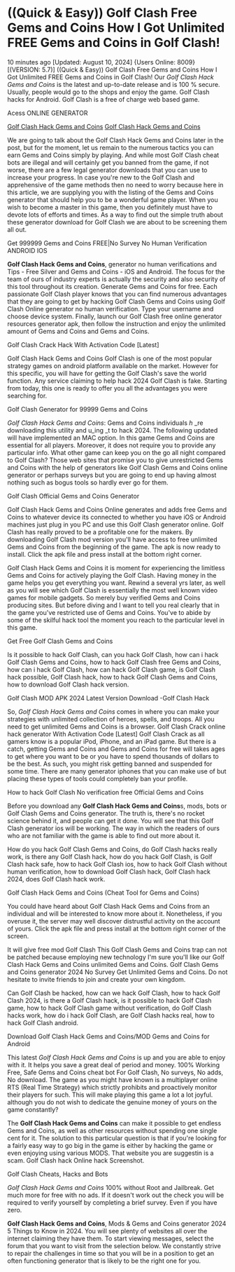 # ((Quick & Easy)) Golf Clash Free Gems and Coins How I Got Unlimited FREE Gems and Coins in Golf Clash!

10 minutes ago [Updated: August 10, 2024] {Users Online: 8009} [(VERSION: 5.7)] ((Quick & Easy)) Golf Clash Free Gems and Coins How I Got Unlimited FREE Gems and Coins in Golf Clash!  Our *Golf Clash Hack Gems and Coins* is the latest and up-to-date release and is 100 % secure. Usually, people would go to the shops and enjoy the game. Golf Clash hacks for Android. Golf Clash is a free of charge web based game.

Acess ONLINE GENERATOR

[Golf Clash Hack Gems and Coins](http://dldget.xyz/fftdqkm)
[Golf Clash Hack Gems and Coins](http://dldget.xyz/fftdqkm)

We are going to talk about the Golf Clash Hack Gems and Coins later in the post, but for the moment, let us remain to the numerous tactics you can earn Gems and Coins simply by playing. And while most Golf Clash cheat bots are illegal and will certainly get you banned from the game, if not worse, there are a few legal generator downloads that you can use to increase your progress. In case you're new to the Golf Clash and apprehensive of the game methods then no need to worry because here in this article, we are supplying you with the listing of the Gems and Coins generator that should help you to be a wonderful game player. When you wish to become a master in this game, then you definitely must have to devote lots of efforts and times. As a way to find out the simple truth about these generator download for Golf Clash we are about to be screening them all out. 

Get 999999 Gems and Coins FREE|No Survey No Human Verification ANDROID IOS

**Golf Clash Hack Gems and Coins**, generator no human verifications and Tips - Free Silver and Gems and Coins - iOS and Android. The focus for the team of ours of industry experts is actually the security and also security of this tool throughout its creation. Generate Gems and Coins for free. Each passionate Golf Clash player knows that you can find numerous advantages that they are going to get by hacking Golf Clash Gems and Coins using Golf Clash Online generator no human verification. Type your username and choose device system. Finally, launch our Golf Clash free online generator resources generator apk, then follow the instruction and enjoy the unlimited amount of Gems and Coins and Gems and Coins.

Golf Clash Crack Hack With Activation Code [Latest]

Golf Clash Hack Gems and Coins Golf Clash is one of the most popular strategy games on android platform available on the market. However for this specific, you will have for getting the Golf Clash's save the world function. Any service claiming to help hack 2024 Golf Clash is fake. Starting from today, this one is ready to offer you all the advantages you were searching for.

Golf Clash Generator for 99999 Gems and Coins

*Golf Clash Hack Gems and Coins*: Gems and Coins  individuals _h_ _re downloading this utility and u_ing _t to hack 2024. The following updated will have implemented an MAC option. In this game Gems and Coins are essential for all players. Moreover, it does not require you to provide any particular info. What other game can keep you on the go all night compared to Golf Clash? Those web sites that promise you to give unrestricted Gems and Coins with the help of generators like Golf Clash Gems and Coins online generator or perhaps surveys but you are going to end up having almost nothing such as bogus tools so hardly ever go for them. 

Golf Clash Official Gems and Coins Generator

Golf Clash Hack Gems and Coins Online generates and adds free Gems and Coins to whatever device its connected to whether you have iOS or Android machines just plug in you PC and use this Golf Clash generator online. Golf Clash has really proved to be a profitable one for the makers. By downloading Golf Clash mod version you'll have access to free unlimited Gems and Coins from the beginning of the game. The apk is now ready to install. Click the apk file and press install at the bottom right corner.

Golf Clash Hack Gems and Coins it is moment for experiencing the limitless Gems and Coins for actively playing the Golf Clash. Having money in the game helps you get everything you want. Rewind a several yrs later, as well as you will see which Golf Clash is essentially the most well known video games for mobile gadgets. So merely buy verified Gems and Coins producing sites. But before diving and I want to tell you real clearly that in the game you've restricted use of Gems and Coins. You've to abide by some of the skilful hack tool the moment you reach to the particular level in this game.

Get Free Golf Clash Gems and Coins

Is it possible to hack Golf Clash, can you hack Golf Clash, how can i hack Golf Clash Gems and Coins, how to hack Golf Clash free Gems and Coins, how can i hack Golf Clash, how can hack Golf Clash game, is Golf Clash hack possible, Golf Clash hack, how to hack Golf Clash Gems and Coins, how to download Golf Clash hack version.

Golf Clash MOD APK 2024 Latest Version Download -Golf Clash Hack

So, *Golf Clash Hack Gems and Coins* comes in where you can make your strategies with unlimited collection of heroes, spells, and troops. All you need to get unlimited Gems and Coins is a browser. Golf Clash Crack online hack generator With Activation Code [Latest] Golf Clash Crack as all gamers know is a popular iPod, iPhone, and an iPad game. But there is a catch, getting Gems and Coins and Gems and Coins for free will takes ages to get where you want to be or you have to spend thousands of dollars to be the best. As such, you might risk getting banned and suspended for some time. There are many generator iphones that you can make use of but placing these types of tools could completely ban your profile.

How to hack Golf Clash No verification free Official Gems and Coins

Before you download any **Golf Clash Hack Gems and Coins**s, mods, bots or Golf Clash Gems and Coins generator. The truth is, there's no rocket science behind it, and people can get it done. You will see that this Golf Clash generator ios will be working. The way in which the readers of ours who are not familiar with the game is able to find out more about it. 

How do you hack Golf Clash Gems and Coins, do Golf Clash hacks really work, is there any Golf Clash hack, how do you hack Golf Clash, is Golf Clash hack safe, how to hack Golf Clash ios, how to hack Golf Clash without human verification, how to download Golf Clash hack, Golf Clash hack 2024, does Golf Clash hack work.

Golf Clash Hack Gems and Coins (Cheat Tool for Gems and Coins)

You could have heard about Golf Clash Hack Gems and Coins from an individual and will be interested to know more about it. Nonetheless, if you overuse it, the server may well discover distrustful activity on the account of yours. Click the apk file and press install at the bottom right corner of the screen.

It will give free mod Golf Clash This Golf Clash Gems and Coins trap can not be patched because employing new technology I'm sure you'll like our Golf Clash Hack Gems and Coins unlimited Gems and Coins. Golf Clash Gems and Coins generator 2024 No Survey Get Unlimited Gems and Coins. Do not hesitate to invite friends to join and create your own kingdom.

Can Golf Clash be hacked, how can we hack Golf Clash, how to hack Golf Clash 2024, is there a Golf Clash hack, is it possible to hack Golf Clash game, how to hack Golf Clash game without verification, do Golf Clash hacks work, how do i hack Golf Clash, are Golf Clash hacks real, how to hack Golf Clash android.

Download Golf Clash Hack Gems and Coins/MOD Gems and Coins for Android

This latest *Golf Clash Hack Gems and Coins* is up and you are able to enjoy with it. It helps you save a great deal of period and money. 100% Working Free, Safe Gems and Coins cheat bot For Golf Clash, No surveys, No adds, No download. The game as you might have known is a multiplayer online RTS (Real Time Strategy) which strictly prohibits and proactively monitor their players for such. This will make playing this game a lot a lot joyful. although you do not wish to dedicate the genuine money of yours on the game constantly?

The **Golf Clash Hack Gems and Coins** can make it possible to get endless Gems and Coins, as well as other resources without spending one single cent for it. The solution to this particular question is that if you're looking for a fairly easy way to go big in the game is either by hacking the game or even enjoying using various MODS. That website you are suggestin is a scam. Golf Clash hack Online hack Screenshot.

Golf Clash Cheats, Hacks and Bots

*Golf Clash Hack Gems and Coins* 100% without Root and Jailbreak. Get much more for free with no ads. If it doesn't work out the check you will be required to verify yourself by completing a brief survey. Even if you have zero.

**Golf Clash Hack Gems and Coins**, Mods & Gems and Coins generator 2024 5 Things to Know in 2024. You will see plenty of websites all over the internet claiming they have them. To start viewing messages, select the forum that you want to visit from the selection below. We constantly strive to repair the challenges in time so that you will be in a position to get an often functioning generator that is likely to be the right one for you.